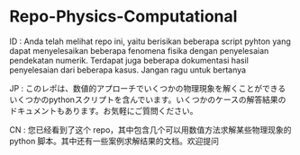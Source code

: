 # Repo-Physics-Computational

ID : Anda telah melihat repo ini, yaitu berisikan beberapa script pyhton yang dapat menyelesaikan beberapa fenomena fisika dengan penyelesaian pendekatan numerik. Terdapat juga beberapa dokumentasi hasil penyelesaian dari beberapa kasus. Jangan ragu untuk bertanya 

JP : このレポは、数値的アプローチでいくつかの物理現象を解くことができるいくつかのpythonスクリプトを含んでいます。いくつかのケースの解答結果のドキュメントもあります。お気軽にご質問ください。

CN : 您已经看到了这个 repo，其中包含几个可以用数值方法求解某些物理现象的 python 脚本。其中还有一些案例求解结果的文档。欢迎提问 
